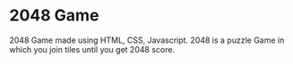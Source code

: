 
# 2048 Game

2048 Game made using HTML, CSS, Javascript. 2048 is a puzzle Game in which you join tiles until you get 2048 score.










